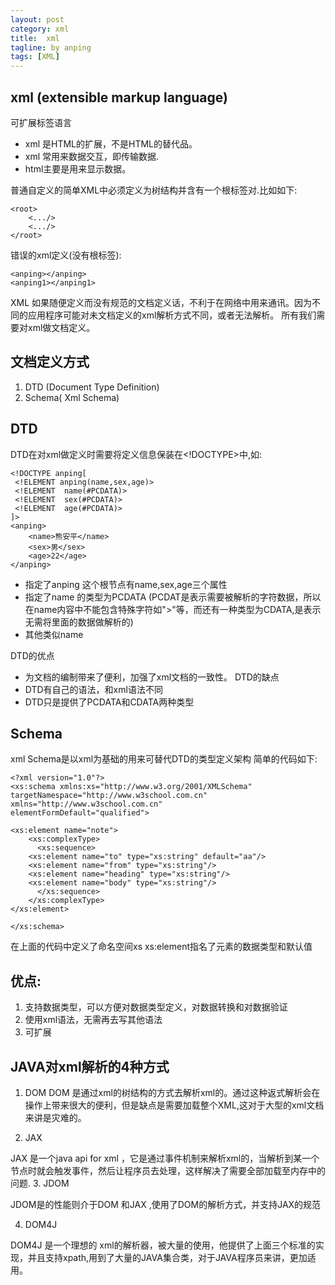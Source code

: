```yaml
---
layout: post
category: xml
title:  xml 
tagline: by anping
tags: [XML]
---
```



xml (extensible markup language) 
--------------------------------
可扩展标签语言


*	xml 是HTML的扩展，不是HTML的替代品。
*	xml 常用来数据交互，即传输数据.
*	html主要是用来显示数据。

普通自定义的简单XML中必须定义为树结构并含有一个根标签对.比如如下:
	

	<root>
		<.../>
		<.../>
	</root>



错误的xml定义(没有根标签):
	

	<anping></anping>
	<anping1></anping1>



XML 如果随便定义而没有规范的文档定义话，不利于在网络中用来通讯。因为不同的应用程序可能对未文档定义的xml解析方式不同，或者无法解析。
所有我们需要对xml做文档定义。

文档定义方式
------------

1.	DTD (Document Type Definition)
2.	Schema( Xml Schema)


DTD
---
DTD在对xml做定义时需要将定义信息保装在<!DOCTYPE>中,如:

	
	<!DOCTYPE anping[
	 <!ELEMENT anping(name,sex,age)>
	 <!ELEMENT  name(#PCDATA)>
	 <!ELEMENT  sex(#PCDATA)>
	 <!ELEMENT  age(#PCDATA)>
	]>
	<anping>
		<name>熊安平</name>
		<sex>男</sex>
		<age>22</age>
	</anping>


*	<!ELEMENT anping(name,sex,age)>指定了anping 这个根节点有name,sex,age三个属性
*	<!ELEMENT name(#PCDATA)> 指定了name 的类型为PCDATA  (PCDAT是表示需要被解析的字符数据，所以在name内容中不能包含特殊字符如">"等，而还有一种类型为CDATA,是表示无需将里面的数据做解析的)
*	其他类似name



DTD的优点
*	为文档的编制带来了便利，加强了xml文档的一致性。
DTD的缺点
*	DTD有自己的语法，和xml语法不同
* 	DTD只是提供了PCDATA和CDATA两种类型	



Schema
------
xml  Schema是以xml为基础的用来可替代DTD的类型定义架构
简单的代码如下:


	<?xml version="1.0"?>
	<xs:schema xmlns:xs="http://www.w3.org/2001/XMLSchema"
	targetNamespace="http://www.w3school.com.cn"
	xmlns="http://www.w3school.com.cn"
	elementFormDefault="qualified">

	<xs:element name="note">
		<xs:complexType>
		  <xs:sequence>
		<xs:element name="to" type="xs:string" default="aa"/>
		<xs:element name="from" type="xs:string"/>
		<xs:element name="heading" type="xs:string"/>
		<xs:element name="body" type="xs:string"/>
		  </xs:sequence>
		</xs:complexType>
	</xs:element>

	</xs:schema>


在上面的代码中定义了命名空间xs
xs:element指名了元素的数据类型和默认值


优点:
-----
1.	支持数据类型，可以方便对数据类型定义，对数据转换和对数据验证
2.	使用xml语法，无需再去写其他语法
3.	可扩展




JAVA对xml解析的4种方式
----------------------

1.	DOM
DOM 是通过xml的树结构的方式去解析xml的。通过这种返式解析会在操作上带来很大的便利，但是缺点是需要加载整个XML,这对于大型的xml文档来讲是灾难的。	

2.	JAX

JAX 是一个java api for xml ，它是通过事件机制来解析xml的，当解析到某一个节点时就会触发事件，然后让程序员去处理，这样解决了需要全部加载至内存中的问题.
3.	JDOM

JDOM是的性能则介于DOM 和JAX ,使用了DOM的解析方式，并支持JAX的规范

4.	DOM4J

DOM4J 是一个理想的 xml的解析器，被大量的使用，他提供了上面三个标准的实现，并且支持xpath,用到了大量的JAVA集合类，对于JAVA程序员来讲，更加适用。




